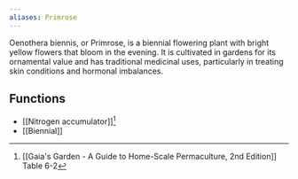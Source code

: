 ```yaml
---
aliases: Primrose
---
```

Oenothera biennis, or Primrose, is a biennial flowering plant with bright yellow flowers that bloom in the evening. It is cultivated in gardens for its ornamental value and has traditional medicinal uses, particularly in treating skin conditions and hormonal imbalances.
## Functions
- [[Nitrogen accumulator]][^1]
- [[Biennial]]

[^1]: [[Gaia's Garden - A Guide to Home-Scale Permaculture, 2nd Edition]] Table 6-2
